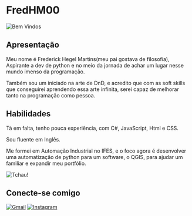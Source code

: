 # FredHM00
![Bem Vindos](https://encrypted-tbn0.gstatic.com/images?q=tbn:ANd9GcSwRxmZglHDQ8TdbJVsww-i4d_4aWC0EOsqCdI_1LxvQg7WIgsUdMU5abMhIZgDVcgjszU&usqp=CAU)

## Apresentação

Meu nome é Frederick Hegel Martins(meu pai gostava de filosofia), Aspirante a dev de python e no meio da jornada de achar um lugar nesse mundo imenso da programação.

Também sou um iniciado na arte de DnD, e acredito que com as soft skills que conseguirei aprendendo essa arte infinita, serei capaz de melhorar tanto na programação como pessoa.

##  Habilidades

Tá em falta, tenho pouca experiência, com C#, JavaScript, Html e CSS.

Sou fluente em Inglês.

Me formei em Automação Industrial no IFES, e o foco agora é desenvolver uma automatização de python para um software, o QGIS, para ajudar um familiar e expandir meu portfólio.



![Tchau!](https://media.tenor.com/po2_lvZOAqQAAAAM/excited-little-girl.gif)

## Conecte-se comigo

[![Gmail](https://img.shields.io/badge/Gmail-333333?style=for-the-badge&logo=gmail&logoColor=red)](mailto:fred.hegel.martins@gmail.com/)                                                             [![Instagram](https://img.shields.io/badge/Instagram-000?style=for-the-badge&logo=instagram)](https://www.instagram.com/fredhegel/)